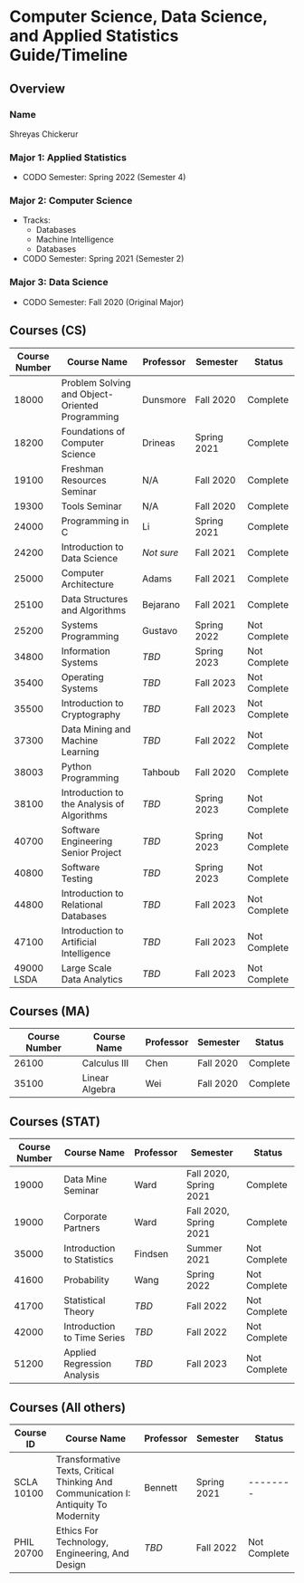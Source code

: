 # Computer Science, Data Science, and Applied Statistics Guide/Timeline
## Overview
### Name
Shreyas Chickerur
### Major 1: Applied Statistics
- CODO Semester: Spring 2022 (Semester 4)
### Major 2: Computer Science
- Tracks:
    - Databases
    - Machine Intelligence
    - Databases
- CODO Semester: Spring 2021 (Semester 2)
### Major 3: Data Science
- CODO Semester: Fall 2020 (Original Major)
## Courses (CS)
| Course Number | Course Name                                    | Professor | Semester  | Status   |
| -----------   | -----------                                    | --------- | --------  | -------- |
| 18000         | Problem Solving and Object-Oriented Programming| Dunsmore  | Fall 2020 | Complete |
| 18200         | Foundations of Computer Science                | Drineas   | Spring 2021 | Complete |
| 19100         | Freshman Resources Seminar                     | N/A       | Fall 2020 | Complete |
| 19300         | Tools Seminar                                  | N/A       | Fall 2020 | Complete |
| 24000         | Programming in C                               | Li        | Spring 2021 | Complete |
| 24200         | Introduction to Data Science                   | *Not sure*| Fall 2021 | Complete |
| 25000         | Computer Architecture                          | Adams     | Fall 2021 | Complete |
| 25100         | Data Structures and Algorithms                 | Bejarano  | Fall 2021 | Complete |
| 25200         | Systems Programming                            | Gustavo   | Spring 2022 | Not Complete |
| 34800         | Information Systems                            | *TBD*   | Spring 2023 | Not Complete |
| 35400         | Operating Systems                              | *TBD*   | Fall 2023   | Not Complete |
| 35500         | Introduction to Cryptography                   | *TBD*   | Fall 2023   | Not Complete |
| 37300         | Data Mining and Machine Learning               | *TBD*     | Fall 2022 | Not Complete |
| 38003         | Python Programming                             | Tahboub   | Fall 2020 | Complete |
| 38100         | Introduction to the Analysis of Algorithms     | *TBD*   | Spring 2023 | Not Complete |
| 40700         | Software Engineering Senior Project            | *TBD*   | Spring 2023 | Not Complete |
| 40800         | Software Testing                               | *TBD*   | Spring 2023 | Not Complete |
| 44800         | Introduction to Relational Databases           | *TBD*   | Fall 2023   | Not Complete |
| 47100         | Introduction to Artificial Intelligence        | *TBD*   | Fall 2023   | Not Complete |
| 49000 LSDA    | Large Scale Data Analytics                     | *TBD*   | Fall 2023   | Not Complete |

## Courses (MA)
| Course Number | Course Name | Professor | Semester  | Status   |
| -----------   | ----------- | --------- | --------  | -------- |
| 26100         | Calculus III | Chen  | Fall 2020 | Complete |
| 35100         | Linear Algebra | Wei  | Fall 2020 | Complete |
## Courses (STAT)
| Course Number | Course Name                                    | Professor | Semester  | Status   |
| -----------   | -----------                                    | --------- | --------  | -------- |
| 19000         | Data Mine Seminar | Ward  | Fall 2020, Spring 2021 | Complete |
| 19000         | Corporate Partners | Ward  | Fall 2020, Spring 2021 | Complete |
| 35000         | Introduction to Statistics | Findsen  | Summer 2021 | Not Complete |
| 41600         | Probability | Wang  | Spring 2022 | Not Complete |
| 41700         | Statistical Theory | *TBD*  | Fall 2022 | Not Complete |
| 42000         | Introduction to Time Series | *TBD*  | Fall 2022 | Not Complete |
| 51200         | Applied Regression Analysis | *TBD*  | Fall 2023 | Not Complete |

## Courses (All others)
| Course ID | Course Name                                    | Professor | Semester  | Status   |
| -----------   | -----------                                    | --------- | --------  | -------- |
| SCLA 10100   | Transformative Texts, Critical Thinking And Communication I: Antiquity To Modernity                                    | Bennett | Spring 2021  | -------- |
| PHIL 20700         | Ethics For Technology, Engineering, And Design | *TBD*  | Fall 2022 | Not Complete |

